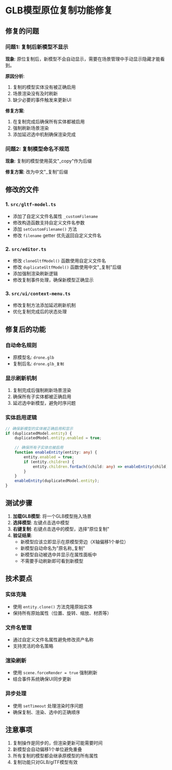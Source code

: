 # GLB模型原位复制功能修复

## 修复的问题

### 问题1: 复制后新模型不显示
**现象**: 原位复制后，新模型不会自动显示，需要在场景管理中手动显示隐藏才能看到。

**原因分析**:
1. 复制的模型实体没有被正确启用
2. 场景渲染没有及时刷新
3. 缺少必要的事件触发来更新UI

**修复方案**:
1. 在复制完成后确保所有实体都被启用
2. 强制刷新场景渲染
3. 添加延迟选中机制确保渲染完成

### 问题2: 复制模型命名不规范
**现象**: 复制的模型使用英文"_copy"作为后缀

**修复方案**: 改为中文"_复制"后缀

## 修改的文件

### 1. `src/gltf-model.ts`
- 添加了自定义文件名属性 `_customFilename`
- 修改构造函数支持自定义文件名参数
- 添加 `setCustomFilename()` 方法
- 修改 `filename` getter 优先返回自定义文件名

### 2. `src/editor.ts`  
- 修改 `cloneGltfModel()` 函数使用自定义文件名
- 修改 `duplicateGltfModel()` 函数使用中文"_复制"后缀
- 添加强制渲染刷新逻辑
- 修改复制事件处理，确保新模型正确显示

### 3. `src/ui/context-menu.ts`
- 修改复制方法添加延迟刷新机制
- 优化复制完成后的状态处理

## 修复后的功能

### 自动命名规则
- 原模型名: `drone.glb`
- 复制后名: `drone.glb_复制`

### 显示刷新机制
1. 复制完成后强制刷新场景渲染
2. 确保所有子实体都被正确启用
3. 延迟选中新模型，避免时序问题

### 实体启用逻辑
```typescript
// 确保新模型的实体被正确启用和显示
if (duplicatedModel.entity) {
    duplicatedModel.entity.enabled = true;
    
    // 确保所有子实体也被启用
    function enableEntity(entity: any) {
        entity.enabled = true;
        if (entity.children) {
            entity.children.forEach((child: any) => enableEntity(child));
        }
    }
    enableEntity(duplicatedModel.entity);
}
```

## 测试步骤

1. **加载GLB模型**: 将一个GLB模型拖入场景
2. **选择模型**: 左键点击选中模型
3. **右键复制**: 右键点击选中的模型，选择"原位复制"
4. **验证结果**:
   - 新模型应该立即显示在原模型旁边（X轴偏移1个单位）
   - 新模型自动命名为"原名称_复制"
   - 新模型自动被选中并显示在属性面板中
   - 不需要手动刷新即可看到新模型

## 技术要点

### 实体克隆
- 使用 `entity.clone()` 方法克隆原始实体
- 保持所有原始属性（位置、旋转、缩放、材质等）

### 文件名管理
- 通过自定义文件名属性避免修改资产名称
- 支持灵活的命名策略

### 渲染刷新
- 使用 `scene.forceRender = true` 强制刷新
- 结合事件系统确保UI同步更新

### 异步处理
- 使用 `setTimeout` 处理渲染时序问题
- 确保复制、渲染、选中的正确顺序

## 注意事项

1. 复制操作是同步的，但渲染更新可能需要时间
2. 新模型会自动偏移1个单位避免重叠
3. 所有复制的模型都会继承原模型的所有属性
4. 复制功能只对GLB/glTF模型有效